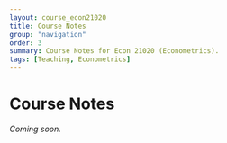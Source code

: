 ```yaml
---
layout: course_econ21020
title: Course Notes
group: "navigation"
order: 3
summary: Course Notes for Econ 21020 (Econometrics).
tags: [Teaching, Econometrics]
---
```


# Course Notes

_Coming soon._